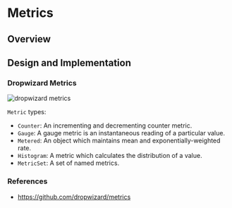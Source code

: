 # Metrics

## Overview


## Design and Implementation

### Dropwizard Metrics

![dropwizard metrics](dropwizard-metrics.png)

`Metric` types:

* `Counter`: An incrementing and decrementing counter metric.
* `Gauge`: A gauge metric is an instantaneous reading of a particular value.
* `Metered`: An object which maintains mean and exponentially-weighted rate.
* `Histogram`: A metric which calculates the distribution of a value.
* `MetricSet`: A set of named metrics.

### References

* https://github.com/dropwizard/metrics